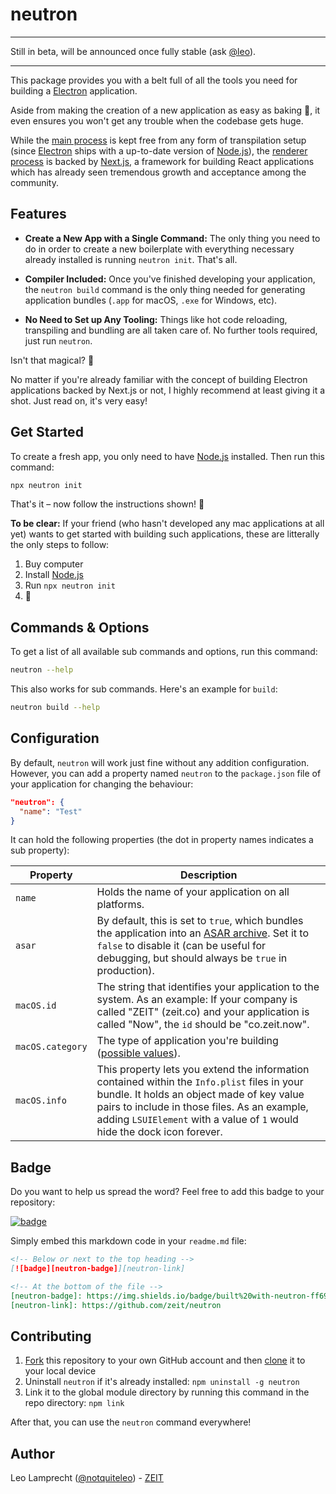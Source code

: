 # neutron

---

Still in beta, will be announced once fully stable (ask [@leo](https://github.com/leo)).

---

This package provides you with a belt full of all the tools you need for building a [Electron](https://electronjs.org) application.

Aside from making the creation of a new application as easy as baking 🥞, it even ensures you won't get any trouble when the codebase gets huge.

While the [main process](https://electronjs.org/docs/tutorial/quick-start#main-process) is kept free from any form of transpilation setup (since [Electron](https://electronjs.org) ships with a up-to-date version of [Node.js](https://nodejs.org/en/)), the [renderer process](https://electronjs.org/docs/tutorial/quick-start#renderer-process) is backed by [Next.js](https://github.com/zeit/next.js), a framework for building React applications which has already seen tremendous growth and acceptance among the community.

## Features

- **Create a New App with a Single Command:** The only thing you need to do in order to create a new boilerplate with everything necessary already installed is running `neutron init`. That's all.

- **Compiler Included:** Once you've finished developing your application, the `neutron build` command is the only thing needed for generating application bundles (`.app` for macOS, `.exe` for Windows, etc).

- **No Need to Set up Any Tooling:** Things like hot code reloading, transpiling and bundling are all taken care of. No further tools required, just run `neutron`.

Isn't that magical? 💫

No matter if you're already familiar with the concept of building Electron applications backed by Next.js or not, I highly recommend at least giving it a shot. Just read on, it's very easy!

## Get Started

To create a fresh app, you only need to have [Node.js](https://nodejs.org/en/) installed. Then run this command:

```bash
npx neutron init
```

That's it – now follow the instructions shown! 🚀

**To be clear:** If your friend (who hasn't developed any mac applications at all yet) wants to get started with building such applications, these are litterally the only steps to follow:

1. Buy computer
2. Install [Node.js](https://nodejs.org/en/)
3. Run `npx neutron init`
4. 🎉

## Commands & Options

To get a list of all available sub commands and options, run this command:

```bash
neutron --help
```

This also works for sub commands. Here's an example for `build`:

```bash
neutron build --help
```

## Configuration

By default, `neutron` will work just fine without any addition configuration. However, you can add a property named `neutron` to the `package.json` file of your application for changing the behaviour:

```json
"neutron": {
  "name": "Test"
}
```

It can hold the following properties (the dot in property names indicates a sub property):

| Property         | Description                                                                                                                                                                                                                                                                        |
|------------------|------------------------------------------------------------------------------------------------------------------------------------------------------------------------------------------------------------------------------------------------------------------------------------|
| `name`           | Holds the name of your application on all platforms.                                                                                                                                                                                                                               |
| `asar`           | By default, this is set to `true`, which bundles the application into an [ASAR archive](https://electronjs.org/docs/tutorial/application-packaging#using-asar-archives). Set it to `false` to disable it (can be useful for debugging, but should always be `true` in production). |
| `macOS.id`       | The string that identifies your application to the system. As an example: If your company is called "ZEIT" (zeit.co) and your application is called "Now", the `id` should be "co.zeit.now".                                                                                       |
| `macOS.category` | The type of application you're building ([possible values](https://developer.apple.com/library/content/documentation/General/Reference/InfoPlistKeyReference/Articles/LaunchServicesKeys.html#//apple_ref/doc/uid/TP40009250-SW8)).                                                |
| `macOS.info`     | This property lets you extend the information contained within the `Info.plist` files in your bundle. It holds an object made of key value pairs to include in those files. As an example, adding `LSUIElement` with a value of  `1` would hide the dock icon forever.             |

## Badge

Do you want to help us spread the word? Feel free to add this badge to your repository:

[![badge][neutron-badge]][neutron-link]

[neutron-badge]: https://img.shields.io/badge/built%20with-neutron-ff69b4.svg?style=flat
[neutron-link]: https://github.com/zeit/neutron

Simply embed this markdown code in your `readme.md` file:

```markdown
<!-- Below or next to the top heading -->
[![badge][neutron-badge]][neutron-link]

<!-- At the bottom of the file -->
[neutron-badge]: https://img.shields.io/badge/built%20with-neutron-ff69b4.svg?style=flat
[neutron-link]: https://github.com/zeit/neutron
```

## Contributing

1. [Fork](https://help.github.com/articles/fork-a-repo/) this repository to your own GitHub account and then [clone](https://help.github.com/articles/cloning-a-repository/) it to your local device
2. Uninstall `neutron` if it's already installed: `npm uninstall -g neutron`
3. Link it to the global module directory by running this command in the repo directory: `npm link`

After that, you can use the `neutron` command everywhere!

## Author

Leo Lamprecht ([@notquiteleo](https://twitter.com/notquiteleo)) - [ZEIT](https://zeit.co)
